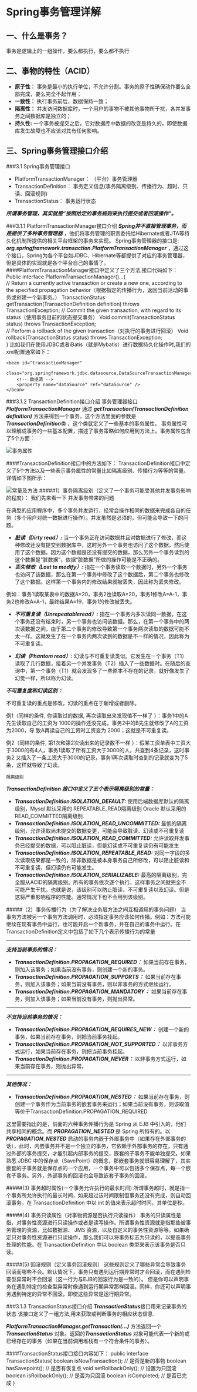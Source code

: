 Spring事务管理详解
=   
一、什么是事务？
-
事务是逻辑上的一组操作，要么都执行，要么都不执行
    
二、事物的特性（ACID）
-
+ **原子性：** 事务是最小的执行单位，不允许分割。事务的原子性确保动作要么全部完成，要么完全不起作用；
+ **一致性：** 执行事务前后，数据保持一致；
+ **隔离性：** 并发访问数据库时，一个用户的事物不被其他事物所干扰，各并发事务之间数据库是独立的；
+ **持久性:** 一个事务被提交之后。它对数据库中数据的改变是持久的，即使数据库发生故障也不应该对其有任何影响。

三、Spring事务管理接口介绍
-
###3.1 Spring事务管理接口

* PlatformTransactionManager： （平台）事务管理器
* TransactionDefinition： 事务定义信息(事务隔离级别、传播行为、超时、只读、回滚规则)
* TransactionStatus： 事务运行状态

***所谓事务管理，其实就是“按照给定的事务规则来执行提交或者回滚操作”。***

###3.1.1 PlatformTransactionManager接口介绍
***Spring并不直接管理事务，而是提供了多种事务管理器*** ，他们将事务管理的职责委托给Hibernate或者JTA等持久化机制所提供的相关平台框架的事务来实现。 Spring事务管理器的接口是:
***org.springframework.transaction.PlatformTransactionManager*** ，通过这个接口，Spring为各个平台如JDBC、Hibernate等都提供了对应的事务管理器，但是具体的实现就是各个平台自己的事情了。
####PlatformTransactionManager接口中定义了三个方法,接口代码如下：
    Public interface PlatformTransactionManager()...{  
        // Return a currently active transaction or create a new one, according to the specified propagation behavior（根据指定的传播行为，返回当前活动的事务或创建一个新事务。）
        TransactionStatus getTransaction(TransactionDefinition definition) throws TransactionException; 
        // Commit the given transaction, with regard to its status（使用事务目前的状态提交事务）
        Void commit(TransactionStatus status) throws TransactionException;  
        // Perform a rollback of the given transaction（对执行的事务进行回滚）
        Void rollback(TransactionStatus status) throws TransactionException;  
        } 
比如我们在使用JDBC或者iBatis（就是Mybatis）进行数据持久化操作时,我们的xml配置通常如下：
    
    <bean id="transactionManager"
        class="org.springframework.jdbc.datasource.DataSourceTransactionManager">
        <!-- 数据源 -->
        <property name="dataSource" ref="dataSource" />
    </bean>

###3.1.2 TransactionDefinition接口介绍
事务管理器接口 ***PlatformTransactionManager*** 通过 ***getTransaction(TransactionDefinition definition)*** 方法来得到一个事务，这个方法里面的参数是 ***TransactionDefinition***类 ，这个类就定义了一些基本的事务属性。
事务属性可以理解成事务的一些基本配置，描述了事务策略如何应用到方法上。事务属性包含了5个方面：

![事务属性](https://images2017.cnblogs.com/blog/1120165/201710/1120165-20171003121421083-444531549.png)

####TransactionDefinition接口中的方法如下：
TransactionDefinition接口中定义了5个方法以及一些表示事务属性的常量比如隔离级别、传播行为等等的常量。详情如下图所示：

![常量及方法](https://images2017.cnblogs.com/blog/1120165/201710/1120165-20171003121556365-158917681.png)
#####1）事务隔离级别（定义了一个事务可能受其他并发事务影响的程度）：
    我们先来看一下 并发事务带来的问题 
    
在典型的应用程序中，多个事务并发运行，经常会操作相同的数据来完成各自的任务（多个用户对统一数据进行操作）。并发虽然是必须的，但可能会导致一下的问题。
+ ***脏读（Dirty read）:*** 当一个事务正在访问数据并且对数据进行了修改，而这种修改还没有提交到数据库中，这时另外一个事务也访问了这个数据，然后使用了这个数据。因为这个数据是还没有提交的数据，那么另外一个事务读到的这个数据是“脏数据”，依据“脏数据”所做的操作可能是不正确的。
+ ***丢失修改（Lost to modify）:*** 指在一个事务读取一个数据时，另外一个事务也访问了该数据，那么在第一个事务中修改了这个数据后，第二个事务也修改了这个数据。这样第一个事务内的修改结果就被丢失，因此称为丢失修改。

例如：事务1读取某表中的数据A=20，事务2也读取A=20，事务1修改A=A-1，事务2也修改A=A-1，最终结果A=19，事务1的修改被丢失。

+ ***不可重复读（Unrepeatableread）:*** 指在一个事务内多次读同一数据。在这个事务还没有结束时，另一个事务也访问该数据。那么，在第一个事务中的两次读数据之间，由于第二个事务的修改导致第一个事务两次读取的数据可能不太一样。这就发生了在一个事务内两次读到的数据是不一样的情况，因此称为不可重复读。

+ ***幻读（Phantom read）:*** 幻读与不可重复读类似。它发生在一个事务（T1）读取了几行数据，接着另一个并发事务（T2）插入了一些数据时。在随后的查询中，第一个事务（T1）就会发现多了一些原本不存在的记录，就好像发生了幻觉一样，所以称为幻读。

***不可重复度和幻读区别：***

不可重复读的重点是修改，幻读的重点在于新增或者删除。

例1（同样的条件, 你读取过的数据, 再次读取出来发现值不一样了 ）：事务1中的A先生读取自己的工资为 1000的操作还没完成，事务2中的B先生就修改了A的工资为2000，导 致A再读自己的工资时工资变为 2000；这就是不可重复读。

例2（同样的条件, 第1次和第2次读出来的记录数不一样 ）：假某工资单表中工资大于3000的有4人，事务1读取了所有工资大于3000的人，共查到4条记录，这时事务2 又插入了一条工资大于3000的记录，事务1再次读取时查到的记录就变为了5条，这样就导致了幻读。

    隔离级别
***TransactionDefinition 接口中定义了五个表示隔离级别的常量：***

+ ***TransactionDefinition.ISOLATION_DEFAULT:*** 使用后端数据库默认的隔离级别，Mysql 默认采用的 REPEATABLE_READ隔离级别 Oracle 默认采用的 READ_COMMITTED隔离级别.
+ ***TransactionDefinition.ISOLATION_READ_UNCOMMITTED:*** 最低的隔离级别，允许读取尚未提交的数据变更，可能会导致脏读、幻读或不可重复读
+ ***TransactionDefinition.ISOLATION_READ_COMMITTED:*** 允许读取并发事务已经提交的数据，可以阻止脏读，但是幻读或不可重复读仍有可能发生
+ ***TransactionDefinition.ISOLATION_REPEATABLE_READ:*** 对同一字段的多次读取结果都是一致的，除非数据是被本身事务自己所修改，可以阻止脏读和不可重复读，但幻读仍有可能发生。
+ ***TransactionDefinition.ISOLATION_SERIALIZABLE:*** 最高的隔离级别，完全服从ACID的隔离级别。所有的事务依次逐个执行，这样事务之间就完全不可能产生干扰，也就是说，该级别可以防止脏读、不可重复读以及幻读。但是这将严重影响程序的性能。通常情况下也不会用到该级别。

#####（2）事务传播行为（为了解决业务层方法之间互相调用的事务问题）
当事务方法被另一个事务方法调用时，必须指定事务应该如何传播。例如：方法可能继续在现有事务中运行，也可能开启一个新事务，并在自己的事务中运行。在TransactionDefinition定义中包括了如下几个表示传播行为的常量
************************************************************************************************************************************
***支持当前事务的情况：***

+ ***TransactionDefinition.PROPAGATION_REQUIRED：*** 如果当前存在事务，则加入该事务；如果当前没有事务，则创建一个新的事务。
+ ***TransactionDefinition.PROPAGATION_SUPPORTS：*** 如果当前存在事务，则加入该事务；如果当前没有事务，则以非事务的方式继续运行。
+ ***TransactionDefinition.PROPAGATION_MANDATORY：*** 如果当前存在事务，则加入该事务；如果当前没有事务，则抛出异常。
************************************************************************************************************************************
***不支持当前事务的情况：***

+ ***TransactionDefinition.PROPAGATION_REQUIRES_NEW：*** 创建一个新的事务，如果当前存在事务，则把当前事务挂起。
+ ***TransactionDefinition.PROPAGATION_NOT_SUPPORTED：*** 以非事务方式运行，如果当前存在事务，则把当前事务挂起。
+ ***TransactionDefinition.PROPAGATION_NEVER：*** 以非事务方式运行，如果当前存在事务，则抛出异常。
************************************************************************************************************************************
***其他情况：***

+ ***TransactionDefinition.PROPAGATION_NESTED：*** 如果当前存在事务，则创建一个事务作为当前事务的嵌套事务来运行；如果当前没有事务，则该取值等价于TransactionDefinition.PROPAGATION_REQUIRED

这里需要指出的是，前面的六种事务传播行为是 Spring 从 EJB 中引入的，他们共享相同的概念。而 ***PROPAGATION_NESTED*** 是 Spring 所特有的。以 ***PROPAGATION_NESTED*** 启动的事务内嵌于外部事务中（如果存在外部事务的话），此时，内嵌事务并不是一个独立的事务，它依赖于外部事务的存在，只有通过外部的事务提交，才能引起内部事务的提交，嵌套的子事务不能单独提交。如果熟悉 JDBC 中的保存点（SavePoint）的概念，那嵌套事务就很容易理解了，其实嵌套的子事务就是保存点的一个应用，一个事务中可以包括多个保存点，每一个嵌套子事务。另外，外部事务的回滚也会导致嵌套子事务的回滚。

#####(3) 事务超时属性(一个事务允许执行的最长时间)
所谓事务超时，就是指一个事务所允许执行的最长时间，如果超过该时间限制但事务还没有完成，则自动回滚事务。在 TransactionDefinition 中以 int 的值来表示超时时间，其单位是秒。


#####(4) 事务只读属性（对事物资源是否执行只读操作）
事务的只读属性是指，对事务性资源进行只读操作或者是读写操作。所谓事务性资源就是指那些被事务管理的资源，比如数据源、 JMS 资源，以及自定义的事务性资源等等。如果确定只对事务性资源进行只读操作，那么我们可以将事务标志为只读的，以提高事务处理的性能。在 TransactionDefinition 中以 boolean 类型来表示该事务是否只读。


#####(5) 回滚规则（定义事务回滚规则）
这些规则定义了哪些异常会导致事务回滚而哪些不会。默认情况下，事务只有遇到运行期异常时才会回滚，而在遇到检查型异常时不会回滚（这一行为与EJB的回滚行为是一致的）。
但是你可以声明事务在遇到特定的检查型异常时像遇到运行期异常那样回滚。同样，你还可以声明事务遇到特定的异常不回滚，即使这些异常是运行期异常。

###3.1.3 TransactionStatus接口介绍
***TransactionStatus***接口用来记录事务的状态 该接口定义了一组方法,用来获取或判断事务的相应状态信息.

***PlatformTransactionManager.getTransaction(…)*** 方法返回一个 ***TransactionStatus*** 对象。返回的***TransactionStatus*** 对象可能代表一个新的或已经存在的事务（如果在当前调用堆栈有一个符合条件的事务）。

####TransactionStatus接口接口内容如下：
    public interface TransactionStatus{
        boolean isNewTransaction(); // 是否是新的事物
        boolean hasSavepoint(); // 是否有恢复点
        void setRollbackOnly();  // 设置为只回滚
        boolean isRollbackOnly(); // 是否为只回滚
        boolean isCompleted; // 是否已完成
    } 
